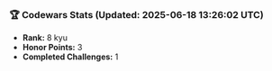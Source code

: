 ### 🏆 Codewars Stats (Updated: 2025-06-18 13:26:02 UTC)

- **Rank:** 8 kyu
- **Honor Points:** 3
- **Completed Challenges:** 1
